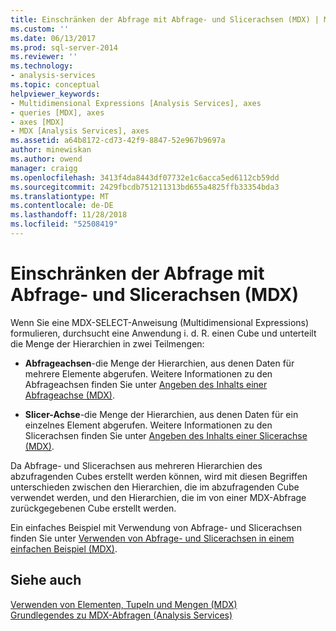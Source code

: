 ```yaml
---
title: Einschränken der Abfrage mit Abfrage- und Slicerachsen (MDX) | Microsoft-Dokumentation
ms.custom: ''
ms.date: 06/13/2017
ms.prod: sql-server-2014
ms.reviewer: ''
ms.technology:
- analysis-services
ms.topic: conceptual
helpviewer_keywords:
- Multidimensional Expressions [Analysis Services], axes
- queries [MDX], axes
- axes [MDX]
- MDX [Analysis Services], axes
ms.assetid: a64b8172-cd73-42f9-8847-52e967b9697a
author: minewiskan
ms.author: owend
manager: craigg
ms.openlocfilehash: 3413f4da8443df07732e1c6acca5ed6112cb59dd
ms.sourcegitcommit: 2429fbcdb751211313bd655a4825ffb33354bda3
ms.translationtype: MT
ms.contentlocale: de-DE
ms.lasthandoff: 11/28/2018
ms.locfileid: "52508419"
---
```

# <a name="restricting-the-query-with-query-and-slicer-axes-mdx"></a>Einschränken der Abfrage mit Abfrage- und Slicerachsen (MDX)
  Wenn Sie eine MDX-SELECT-Anweisung (Multidimensional Expressions) formulieren, durchsucht eine Anwendung i. d. R. einen Cube und unterteilt die Menge der Hierarchien in zwei Teilmengen:  
  
-   **Abfrageachsen**-die Menge der Hierarchien, aus denen Daten für mehrere Elemente abgerufen. Weitere Informationen zu den Abfrageachsen finden Sie unter [Angeben des Inhalts einer Abfrageachse &#40;MDX&#41;](mdx-query-and-slicer-axes-specify-the-contents-of-a-query-axis.md).  
  
-   **Slicer-Achse**-die Menge der Hierarchien, aus denen Daten für ein einzelnes Element abgerufen. Weitere Informationen zu den Slicerachsen finden Sie unter [Angeben des Inhalts einer Slicerachse &#40;MDX&#41;](mdx-query-and-slicer-axes-specify-the-contents-of-a-slicer-axis.md).  
  
 Da Abfrage- und Slicerachsen aus mehreren Hierarchien des abzufragenden Cubes erstellt werden können, wird mit diesen Begriffen unterschieden zwischen den Hierarchien, die im abzufragenden Cube verwendet werden, und den Hierarchien, die im von einer MDX-Abfrage zurückgegebenen Cube erstellt werden.  
  
 Ein einfaches Beispiel mit Verwendung von Abfrage- und Slicerachsen finden Sie unter [Verwenden von Abfrage- und Slicerachsen in einem einfachen Beispiel &#40;MDX&#41;](mdx-query-and-slicer-axes-using-axes-in-a-simple-example.md).  
  
## <a name="see-also"></a>Siehe auch  
 [Verwenden von Elementen, Tupeln und Mengen &#40;MDX&#41;](working-with-members-tuples-and-sets-mdx.md)   
 [Grundlegendes zu MDX-Abfragen &#40;Analysis Services&#41;](mdx-query-fundamentals-analysis-services.md)  
  
  
